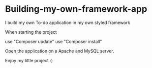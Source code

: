 # Building-my-own-framework-app
I build my own To-do application in my own styled framework

When starting the project

use "Composer update"
use "Composer install"

Open the application on a Apache and MySQL server.

Enjoy my little project :)
